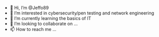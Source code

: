 - 👋 Hi, I’m @Jeffo89
- 👀 I’m interested in cybersecurity/pen testing and network engineering
- 🌱 I’m currently learning the basics of IT
- 💞️ I’m looking to collaborate on ...
- 📫 How to reach me ...

<!---
Jeffo89/Jeffo89 is a ✨ special ✨ repository because its `README.md` (this file) appears on your GitHub profile.
You can click the Preview link to take a look at your changes.
--->
